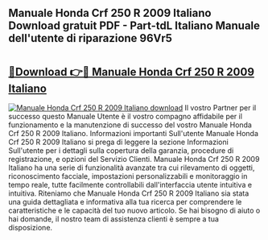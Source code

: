 ## Manuale Honda Crf 250 R 2009 Italiano Download gratuit PDF - Part-tdL Italiano Manuale dell'utente di riparazione 96Vr5

# <h2><a href="http://dfdh1hs.blite.top/?on=Manuale+Honda+Crf+250+R+2009+Italiano">🔗Download 👉🔴 Manuale Honda Crf 250 R 2009 Italiano</a></h2>

[![Manuale Honda Crf 250 R 2009 Italiano download](https://i.imgur.com/lujVjoI.png)](http://dfdh1hs.blite.top/?on=Manuale+Honda+Crf+250+R+2009+Italiano)
Il vostro Partner per il successo questo Manuale Utente è il vostro compagno affidabile per il funzionamento e la manutenzione di successo del vostro Manuale Honda Crf 250 R 2009 Italiano. Informazioni importanti Sull'utente Manuale Honda Crf 250 R 2009 Italiano si prega di leggere la sezione Informazioni Sull'utente per i dettagli sulla copertura della garanzia, procedure di registrazione, e opzioni del Servizio Clienti. Manuale Honda Crf 250 R 2009 Italiano ha una serie di funzionalità avanzate tra cui rilevamento di oggetti, riconoscimento facciale, impostazioni personalizzabili e monitoraggio in tempo reale, tutte facilmente controllabili dall'interfaccia utente intuitiva e intuitiva. Riteniamo che Manuale Honda Crf 250 R 2009 Italiano sia stata una guida dettagliata e informativa alla tua ricerca per comprendere le caratteristiche e le capacità del tuo nuovo articolo. Se hai bisogno di aiuto o hai domande, il nostro team di assistenza clienti è sempre a tua disposizione.
